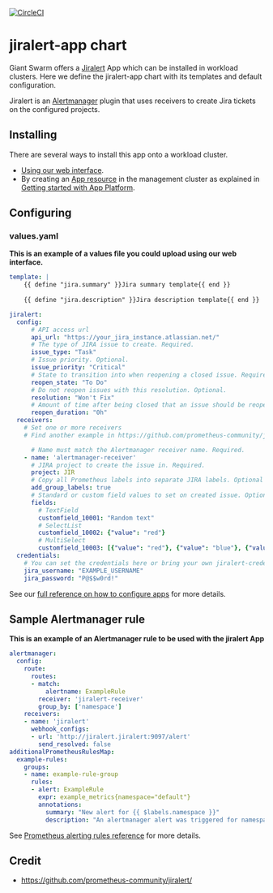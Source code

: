 [![CircleCI](https://circleci.com/gh/giantswarm/jiralert-app.svg?style=shield)](https://circleci.com/gh/giantswarm/jiralert-app)

# jiralert-app chart

Giant Swarm offers a [Jiralert](https://github.com/prometheus-community/jiralert/) App which can be installed in workload clusters.
Here we define the jiralert-app chart with its templates and default configuration.

Jiralert is an [Alertmanager](https://prometheus.io/docs/alerting/latest/alertmanager/) plugin that uses receivers to create Jira tickets on the configured projects.

## Installing

There are several ways to install this app onto a workload cluster.

- [Using our web interface](https://docs.giantswarm.io/ui-api/web/app-platform/#installing-an-app).
- By creating an [App resource](https://docs.giantswarm.io/ui-api/management-api/crd/apps.application.giantswarm.io/) in the management cluster as explained in [Getting started with App Platform](https://docs.giantswarm.io/app-platform/getting-started/).

## Configuring

### values.yaml

**This is an example of a values file you could upload using our web interface.**

```yaml
template: |
    {{ define "jira.summary" }}Jira summary template{{ end }}
    
    {{ define "jira.description" }}Jira description template{{ end }}

jiralert:
  config:
      # API access url
      api_url: "https://your_jira_instance.atlassian.net/"
      # The type of JIRA issue to create. Required.
      issue_type: "Task"
      # Issue priority. Optional.
      issue_priority: "Critical"
      # State to transition into when reopening a closed issue. Required.
      reopen_state: "To Do"
      # Do not reopen issues with this resolution. Optional.
      resolution: "Won't Fix"
      # Amount of time after being closed that an issue should be reopened, after which, a new issue is created. Optional (default: always reopen)
      reopen_duration: "0h"
  receivers: 
    # Set one or more receivers
    # Find another example in https://github.com/prometheus-community/jiralert/blob/master/examples/jiralert.yml

      # Name must match the Alertmanager receiver name. Required.
    - name: 'alertmanager-receiver'
      # JIRA project to create the issue in. Required.
      project: JIR
      # Copy all Prometheus labels into separate JIRA labels. Optional (default: false).
      add_group_labels: true
      # Standard or custom field values to set on created issue. Optional.
      fields:
        # TextField
        customfield_10001: "Random text"
        # SelectList
        customfield_10002: {"value": "red"}
        # MultiSelect
        customfield_10003: [{"value": "red"}, {"value": "blue"}, {"value": "green"}]
  credentials:
    # You can set the credentials here or bring your own jiralert-credentials secret
    jira_username: "EXAMPLE_USERNAME"
    jira_password: "P@$$w0rd!"
```

See our [full reference on how to configure apps](https://docs.giantswarm.io/app-platform/app-configuration/) for more details.

## Sample Alertmanager rule

**This is an example of an Alertmanager rule to be used with the jiralert App**

```yaml
alertmanager:
  config:
    route:
      routes:
      - match:
          alertname: ExampleRule
        receiver: 'jiralert-receiver'
        group_by: ['namespace']
    receivers:
    - name: 'jiralert'
      webhook_configs:
      - url: 'http://jiralert.jiralert:9097/alert'
        send_resolved: false
additionalPrometheusRulesMap: 
  example-rules:
    groups:
    - name: example-rule-group
      rules:
      - alert: ExampleRule 
        expr: example_metrics{namespace="default"}
        annotations:
          summary: "New alert for {{ $labels.namespace }}"
          description: "An alertmanager alert was triggered for namespace: {{ $labels.namespace }}"
```

See [Prometheus alerting rules reference](https://prometheus.io/docs/prometheus/latest/configuration/alerting_rules/) for more details.

## Credit

- https://github.com/prometheus-community/jiralert/
